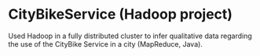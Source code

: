 # CityBikeService (Hadoop project)

Used Hadoop in a fully distributed cluster to infer qualitative data regarding the use of the CityBike Service in a city (MapReduce, Java).
